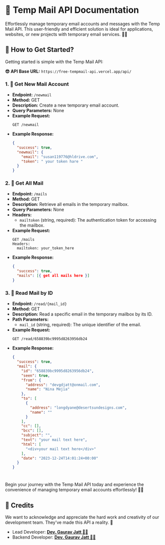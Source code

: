 
# 📑 Temp Mail API Documentation

Effortlessly manage temporary email accounts and messages with the Temp Mail API. This user-friendly and efficient solution is ideal for applications, websites, or new projects with temporary email services. 📧✨

## 📝 How to Get Started?

Getting started is simple with the Temp Mail API:

**😎 API Base URL:** `https://free-tempmail-api.vercel.app/api/`

### 1. 📨 Get New Mail Account
- **Endpoint:** `/newmail`
- **Method:** GET
- **Description:** Create a new temporary email account.
- **Query Parameters:** None
- **Example Request:**
  ```
  GET /newmail
  ```
- **Example Response:**
  ```json
  {
    "success": true,
    "newmail": {
      "email": "susan119776@hldrive.com",
      "token": " your token hare "
    }
  }
  ```


### 2. 📩 Get All Mail
- **Endpoint:** `/mails`
- **Method:** GET
- **Description:** Retrieve all emails in the temporary mailbox.
- **Query Parameters:** None
- **Headers:** 
  - `mailtoken` (string, required): The authentication token for accessing the mailbox.
- **Example Request:**
  ```
  GET /mails
  Headers:
    mailtoken: your_token_here
  ```
- **Example Response:**
  ```json
  {
    "success": true,
    "mails": [{ get all mails here }]
  }
  ```

### 3. 📖 Read Mail by ID
- **Endpoint:** `/read/{mail_id}`
- **Method:** GET
- **Description:** Read a specific email in the temporary mailbox by its ID.
- **Path Parameters:**
  - `mail_id` (string, required): The unique identifier of the email.
- **Example Request:**
  ```http
  GET /read/658839bc9995d8263956db24
  ```
- **Example Response:**
  ```json
  {
    "success": true,
    "mail": {
      "id": "658839bc9995d8263956db24",
      "seen": true,
      "from": {
        "address": "devgdjatt@onmail.com",
        "name": "Nina Mejia"
      },
      "to": [
        {
          "address": "longdyane@desertsundesigns.com",
          "name": ""
        }
      ],
      "cc": [],
      "bcc": [],
      "subject": "",
      "text": "your mail text here",
      "html": [
        "<div>your mail text here</div>"
      ],
      "date": "2023-12-24T14:01:24+00:00"
    }
  }
  ```

#


Begin your journey with the Temp Mail API today and experience the convenience of managing temporary email accounts effortlessly! 📧✨

## 🎉 Credits
We want to acknowledge and appreciate the hard work and creativity of our development team. They've made this API a reality. 🙌

- Lead Developer: [**Dev. Gaurav Jatt 👨‍💻**](https://github.com/devgauravjatt)
- Backend Developer: [**Dev. Gaurav Jatt 👨‍💻**](https://github.com/devgauravjatt)
#
